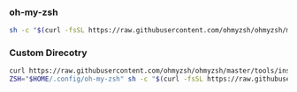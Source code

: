 ### oh-my-zsh
```zsh
sh -c "$(curl -fsSL https://raw.githubusercontent.com/ohmyzsh/ohmyzsh/master/tools/install.sh)"
```

### Custom Direcotry
```zsh
curl https://raw.githubusercontent.com/ohmyzsh/ohmyzsh/master/tools/install.sh
ZSH="$HOME/.config/oh-my-zsh" sh -c "$(curl -fsSL https://raw.githubusercontent.com/ohmyzsh/ohmyzsh/master/tools/install.sh)"
```
